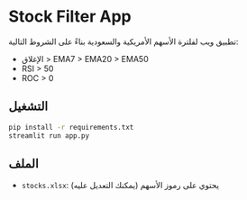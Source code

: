 
# Stock Filter App

تطبيق ويب لفلترة الأسهم الأمريكية والسعودية بناءً على الشروط التالية:
- الإغلاق > EMA7 > EMA20 > EMA50
- RSI > 50
- ROC > 0

## التشغيل
```bash
pip install -r requirements.txt
streamlit run app.py
```

## الملف
- `stocks.xlsx`: يحتوي على رموز الأسهم (يمكنك التعديل عليه)
